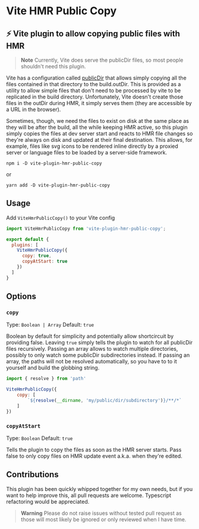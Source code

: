 # Vite HMR Public Copy
## ⚡ Vite plugin to allow copying public files with HMR

> **Note**
> Currently, Vite does serve the publicDir files, so most people shouldn't need this plugin.

Vite has a configuration called [publicDir](https://vitejs.dev/guide/assets.html#the-public-directory) that allows simply copying all the files contained in that directory to the build.outDir. This is provided as a utility to allow simple files that don't need to be processed by vite to be replicated in the build directory. Unfortunately, Vite doesn't create those files in the outDir during HMR, it simply serves them (they are accessible by a URL in the browser).

Sometimes, though, we need the files to exist on disk at the same place as they will be after the build, all the while keeping HMR active, so this plugin simply copies the files at dev server start and reacts to HMR file changes so they're always on disk and updated at their final destination. This allows, for example, files like svg icons to be rendered inline directly by a proxied server or language files to be loaded by a server-side framework.


```shell
npm i -D vite-plugin-hmr-public-copy
```

or

```
yarn add -D vite-plugin-hmr-public-copy
```

## Usage

Add ```ViteHmrPublicCopy()``` to your Vite config

```js
import ViteHmrPublicCopy from 'vite-plugin-hmr-public-copy';

export default {
  plugins: [
    ViteHmrPublicCopy({
      copy: true,
      copyAtStart: true
    })
  ]
}
```

## Options

### `copy`

Type: `Boolean | Array`
Default: `true`

Boolean by default for simplicity and potentially allow shortcircuit by providing false. Leaving `true` simply tells the plugin to watch for all publicDir files recursively.
Passing an array allows to watch multiple directories, possibly to only watch some publicDir subdirectories instead. If passing an array, the paths will not be resolved automatically, so you have to to it yourself and build the globbing string.

```js
import { resolve } from 'path'

ViteHmrPublicCopy({
    copy: [
        `${resolve(__dirname, 'my/public/dir/subdirectory')}/**/*`
    ]
})
```

### `copyAtStart`

Type: `Boolean`
Default: `true`

Tells the plugin to copy the files as soon as the HMR server starts. Pass false to only copy files on HMR update event a.k.a. when they're edited.


## Contributions
This plugin has been quickly whipped together for my own needs, but if you want to help improve this, all pull requests are welcome. Typescript refactoring would be appreciated.
> **Warning** 
> Please do not raise issues without tested pull request as those will most likely be ignored or only reviewed when I have time.
